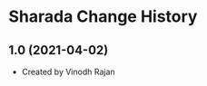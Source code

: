 Sharada Change History
====================

1.0 (2021-04-02)
----------------
* Created by Vinodh Rajan
